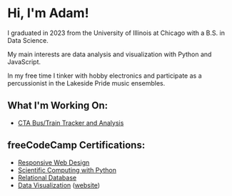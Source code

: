 # Hi, I'm Adam!

I graduated in 2023 from the University of Illinois at Chicago with a B.S. in Data Science.

My main interests are data analysis and visualization with Python and JavaScript.

In my free time I tinker with hobby electronics and participate as a percussionist in the Lakeside Pride music ensembles.

## What I'm Working On:

- [CTA Bus/Train Tracker and Analysis](https://github.com/abeige/cta-data)

## freeCodeCamp Certifications:

- [Responsive Web Design](https://www.freecodecamp.org/certification/abeige/responsive-web-design)
- [Scientific Computing with Python](https://www.freecodecamp.org/certification/abeige/scientific-computing-with-python-v7)
- [Relational Database](https://www.freecodecamp.org/certification/abeige/relational-database-v8)
- [Data Visualization](https://www.freecodecamp.org/certification/abeige/data-visualization) ([website](https://abeige.github.io/fcc-data-vis))

